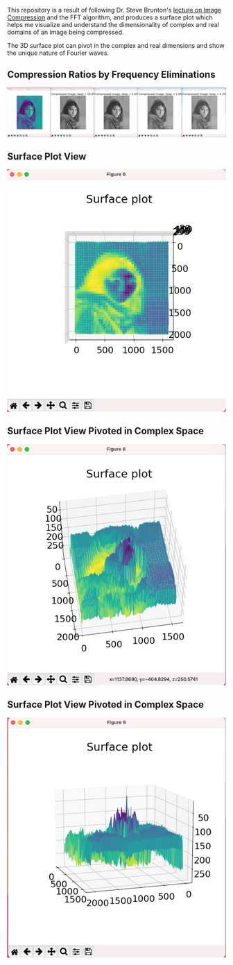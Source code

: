 This repository is a result of following Dr. Steve Brunton's [lecture on Image Compression](https://www.youtube.com/watch?v=uB3v6n8t2dQ) and the FFT algorithm, and produces a surface plot which helps me visualize and understand the dimensionality of complex and real domains of an image being compressed.

The 3D surface plot can pivot in the complex and real dimensions and show the unique nature of Fourier waves.

## Compression Ratios by Frequency Eliminations
![Compression Ratios](plots/compression_ratios.png)
## Surface Plot View
![Surface Plot 1](plots/surface_plot_1.png)
## Surface Plot View Pivoted in Complex Space
![Surface Plot 2](plots/surface_plot_2.png)
## Surface Plot View Pivoted in Complex Space
![Surface Plot 3](plots/surface_plot_3.png)
